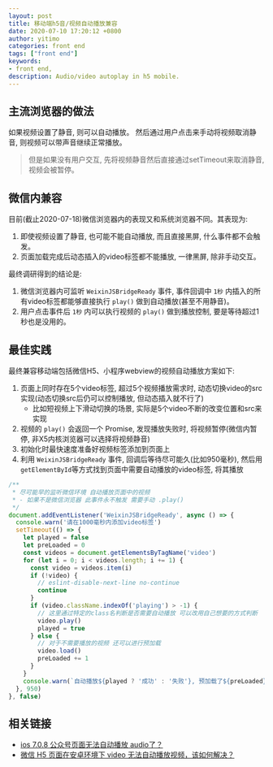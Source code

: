 ```yaml
---
layout: post
title: 移动端h5音/视频自动播放兼容
date: 2020-07-10 17:20:12 +0800
author: yitimo
categories: front end
tags: ["front end"]
keywords:
- front end,
description: Audio/video autoplay in h5 mobile.
---
```


## 主流浏览器的做法

如果视频设置了静音, 则可以自动播放。
然后通过用户点击来手动将视频取消静音, 则视频可以带声音继续正常播放。

> 但是如果没有用户交互, 先将视频静音然后直接通过setTimeout来取消静音, 视频会被暂停。

## 微信内兼容

目前(截止2020-07-18)微信浏览器内的表现又和系统浏览器不同。其表现为:

1. 即使视频设置了静音, 也可能不能自动播放, 而且直接黑屏, 什么事件都不会触发。
2. 页面加载完成后动态插入的video标签都不能播放, 一律黑屏, 除非手动交互。

最终调研得到的结论是:

1. 微信浏览器内可监听 ``WeixinJSBridgeReady`` 事件, 事件回调中 ``1秒`` 内插入的所有video标签都能够直接执行 ``play()`` 做到自动播放(甚至不用静音)。
2. 用户点击事件后 ``1秒`` 内可以执行视频的 ``play()`` 做到播放控制, 要是等待超过1秒也是没用的。

## 最佳实践

最终兼容移动端包括微信H5、小程序webview的视频自动播放方案如下:

1. 页面上同时存在5个video标签, 超过5个视频播放需求时, 动态切换video的src实现(动态切换src后仍可以控制播放, 但动态插入就不行了)
    - 比如短视频上下滑动切换的场景, 实际是5个video不断的改变位置和src来实现
2. 视频的 ``play()`` 会返回一个 Promise, 发现播放失败时, 将视频暂停(微信内暂停, 非X5内核浏览器可以选择将视频静音)
3. 初始化时最快速度准备好视频标签添加到页面上
4. 利用 ``WeixinJSBridgeReady`` 事件, 回调后等待尽可能久(比如950毫秒), 然后用``getElementById``等方式找到页面中需要自动播放的video标签, 将其播放

``` ts
/**
 * 尽可能早的监听微信环境 自动播放页面中的视频
 * - 如果不是微信浏览器 此事件永不触发 需要手动 .play()
 */
document.addEventListener('WeixinJSBridgeReady', async () => {
  console.warn('请在1000毫秒内添加video标签')
  setTimeout(() => {
    let played = false
    let preLoaded = 0
    const videos = document.getElementsByTagName('video')
    for (let i = 0; i < videos.length; i += 1) {
      const video = videos.item(i)
      if (!video) {
        // eslint-disable-next-line no-continue
        continue
      }
      if (video.className.indexOf('playing') > -1) {
        // 这里通过特定的class名判断是否需要自动播放 可以改用自己想要的方式判断
        video.play()
        played = true
      } else {
        // 对于不需要播放的视频 还可以进行预加载
        video.load()
        preLoaded += 1
      }
    }
    console.warn(`自动播放${played ? '成功' : '失败'}, 预加载了${preLoaded}个视频`)
  }, 950)
}, false)
```

## 相关链接

- [ios 7.0.8 公众号页面无法自动播放 audio了？](https://developers.weixin.qq.com/community/develop/doc/000cec6061c9f846e07929c7551400)
- [微信 H5 页面在安卓环境下 video 无法自动播放视频，该如何解决？](https://www.v2ex.com/t/638103)
